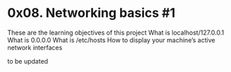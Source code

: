 # 0x08. Networking basics #1

These are the learning objectives of this project
What is localhost/127.0.0.1
What is 0.0.0.0
What is /etc/hosts
How to display your machine’s active network interfaces

to be updated
